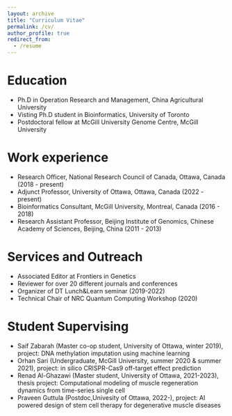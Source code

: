 ```yaml
---
layout: archive
title: "Curriculum Vitae"
permalink: /cv/
author_profile: true
redirect_from:
  - /resume
---
```


Education
======
* Ph.D in Operation Research and Management, China Agricultural University
* Visting Ph.D student in Bioinformatics, University of Toronto
* Postdoctoral fellow at McGill University Genome Centre, McGill University  

Work experience
======
* Research Officer, National Research Council of Canada, Ottawa, Canada (2018 - present)
* Adjunct Professor, University of Ottawa, Ottawa, Canada (2022 - present)
* Bioinformatics Consultant, McGill University, Montreal, Canada (2016 - 2018)  
* Research Assistant Professor, Beijing Institute of Genomics, Chinese Academy of Sciences, Beijing, China (2011 - 2013)

Services and Outreach 
======
* Associated Editor at Frontiers in Genetics
* Reviewer for over 20 different journals and conferences
* Organizer of DT Lunch&Learn seminar (2019-2022)
* Technical Chair of NRC Quantum Computing Workshop (2020)

Student Supervising
======
* Saif Zabarah (Master co-op student, University of Ottawa, winter 2019), project: DNA methylation imputation using machine learning
* Orhan Sari (Undergraduate, McGill University, summer 2020 & summer 2021), project: in silico CRISPR-Cas9 off-target effect prediction
* Renad Al-Ghazawi (Master student, University of Ottawa, 2021-2023), thesis project: Computational modeling of muscle regeneration dynamics from time-series single cell
* Praveen Guttula (Postdoc,Univesity of Ottawa, 2022-), project: AI powered design of stem cell therapy for degenerative muscle diseases 
